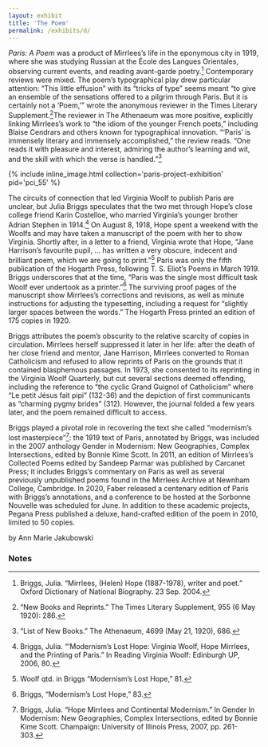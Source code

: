 ```yaml
---
layout: exhibit
title: 'The Poem'
permalink: /exhibits/d/
---
```


*Paris: A Poem* was a product of Mirrlees’s life in the eponymous city in 1919, where she was studying Russian at the École des Langues Orientales, observing current events, and reading avant-garde poetry.[^1] Contemporary reviews were mixed. The poem’s typographical play drew particular attention: “This little effusion” with its “tricks of type” seems meant “to give an ensemble of the sensations offered to a pilgrim through Paris. But it is certainly not a ‘Poem,’” wrote the anonymous reviewer in the Times Literary Supplement.[^2]The reviewer in The Athenaeum was more positive, explicitly linking Mirrlees’s work to “the idiom of the younger French poets,” including Blaise Cendrars and others known for typographical innovation. “‘Paris’ is immensely literary and immensely accomplished,” the review reads. “One reads it with pleasure and interest, admiring the author’s learning and wit, and the skill with which the verse is handled.”[^3]

{% include inline_image.html collection='paris-project-exhibition' pid='pci_55' %}

The circuits of connection that led Virginia Woolf to publish Paris are unclear, but Julia Briggs speculates that the two met through Hope’s close college friend Karin Costelloe, who married Virginia’s younger brother Adrian Stephen in 1914.[^4] On August 8, 1918, Hope spent a weekend with the Woolfs and may have taken a manuscript of the poem with her to show Virginia. Shortly after, in a letter to a friend, Virginia wrote that Hope, “Jane Harrison’s favourite pupil, … has written a very obscure, indecent and brilliant poem, which we are going to print.”[^5] Paris was only the fifth publication of the Hogarth Press, following T. S. Eliot’s Poems in March 1919. Briggs underscores that at the time, “Paris was the single most difficult task Woolf ever undertook as a printer.”[^6] The surviving proof pages of the manuscript show Mirrlees’s corrections and revisions, as well as minute instructions for adjusting the typesetting, including a request for “slightly larger spaces between the words.” The Hogarth Press printed an edition of 175 copies in 1920.  

Briggs attributes the poem’s obscurity to the relative scarcity of copies in circulation. Mirrlees herself suppressed it later in her life: after the death of her close friend and mentor, Jane Harrison, Mirrlees converted to Roman Catholicism and refused to allow reprints of Paris on the grounds that it contained blasphemous passages. In 1973, she consented to its reprinting in the Virginia Woolf Quarterly, but cut several sections deemed offending, including the reference to “the cyclic Grand Guignol of Catholicism” where “Le petit Jésus fait pipi” (132-36) and the depiction of first communicants as “charming pygmy brides” (312). However, the journal folded a few years later, and the poem remained difficult to access.

Briggs played a pivotal role in recovering the text she called “modernism’s lost masterpiece”[^7]: the 1919 text of Paris, annotated by Briggs, was included in the 2007 anthology Gender in Modernism: New Geographies, Complex Intersections, edited by Bonnie Kime Scott. In 2011, an edition of Mirrlees’s Collected Poems edited by Sandeep Parmar was published by Carcanet Press; it includes Briggs’s commentary on Paris as well as several previously unpublished poems found in the Mirrlees Archive at Newnham College, Cambridge. In 2020, Faber released a centenary edition of Paris with Briggs’s annotations, and a conference to be hosted at the Sorbonne Nouvelle was scheduled for June. In addition to these academic projects, Pegana Press published a deluxe, hand-crafted edition of the poem in 2010, limited to 50 copies.

by Ann Marie Jakubowski

### Notes

[^1]: Briggs, Julia. “Mirrlees, (Helen) Hope (1887-1978), writer and poet.” Oxford Dictionary of National Biography. 23 Sep. 2004.

[^2]: “New Books and Reprints.” The Times Literary Supplement, 955 (6 May 1920): 286.

[^3]: “List of New Books.” The Athenaeum, 4699 (May 21, 1920), 686.

[^4]: Briggs, Julia. “‘Modernism’s Lost Hope: Virginia Woolf, Hope Mirrlees, and the Printing of Paris.” In Reading Virginia Woolf: Edinburgh UP, 2006, 80.

[^5]: Woolf qtd. in Briggs “Modernism’s Lost Hope,” 81.

[^6]: Briggs, “Modernism’s Lost Hope,” 83.

[^7]: Briggs, Julia. “Hope Mirrlees and Continental Modernism.” In Gender In Modernism: New Geographies, Complex Intersections, edited by Bonnie Kime Scott. Champaign: University of Illinois Press, 2007, pp. 261-303.
